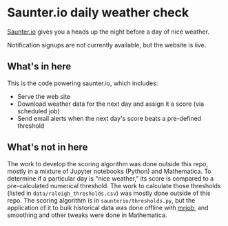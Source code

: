 # Saunter.io daily weather check

[Saunter.io](https://saunter.io) gives you a heads up the night before a day of nice weather.

Notification signups are not currently available, but the website is live.

## What's in here

This is the code powering saunter.io, which includes:

* Serve the web site
* Download weather data for the next day and assign it a score (via scheduled job)
* Send email alerts when the next day's score beats a pre-defined threshold

## What's not in here

The work to develop the scoring algorithm was done outside this repo, mostly in a mixture of Jupyter notebooks (Python) and Mathematica. To determine if a particular day is "nice weather," its score is compared to a pre-calculated numerical threshold. The work to calculate those thresholds (listed in `data/raleigh_thresholds.csv`) was mostly done outside of this repo. The scoring algorithm is in `saunterio/thresholds.py`, but the application of it to bulk historical data was done offline with [mrjob](https://pythonhosted.org/mrjob/), and smoothing and other tweaks were done in Mathematica.
